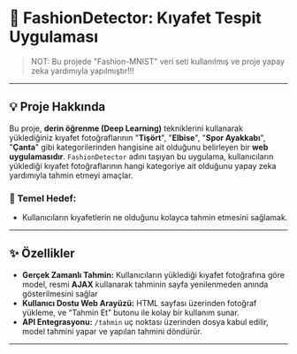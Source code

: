 # 👕 FashionDetector: Kıyafet Tespit Uygulaması
> NOT: Bu projede "Fashion-MNIST" veri seti kullanılmış ve proje yapay zeka yardımıyla yapılmıştır!!!

---

## 💡 Proje Hakkında
Bu proje, **derin öğrenme (Deep Learning)** tekniklerini kullanarak yüklediğiniz kıyafet fotoğraflarının "**Tişört**", "**Elbise**", "**Spor Ayakkabı**", "**Çanta**" gibi kategorilerinden hangisine ait olduğunu belirleyen bir **web uygulamasıdır**. `FashionDetector` adını taşıyan bu uygulama, kullanıcıların yüklediği kıyafet fotoğraflarının hangi kategoriye ait olduğunu yapay zeka yardımıyla tahmin etmeyi amaçlar.

### 🌟 Temel Hedef:
* Kullanıcıların kıyafetlerin ne olduğunu kolayca tahmin etmesini sağlamak.
---

## ✨ Özellikler

* **Gerçek Zamanlı Tahmin:** Kullanıcıların yüklediği kıyafet fotoğrafına göre model, resmi **AJAX** kullanarak tahminin sayfa yenilenmeden anında gösterilmesini sağlar
* **Kullanıcı Dostu Web Arayüzü:** HTML sayfası üzerinden fotoğraf yükleme, ve “Tahmin Et” butonu ile kolay bir kullanım sunar.
* **API Entegrasyonu:** `/tahmin` uç noktası üzerinden dosya kabul edilir, model tahmini yapar ve yapılan tahmini döndürür.

---

